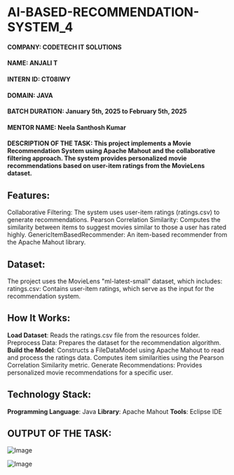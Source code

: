# AI-BASED-RECOMMENDATION-SYSTEM_4
#### **COMPANY**: CODETECH IT SOLUTIONS
#### **NAME**: ANJALI T
#### **INTERN ID**: CT08IWY       
#### **DOMAIN**: JAVA
#### **BATCH DURATION**: January 5th, 2025 to February 5th, 2025
#### **MENTOR NAME**: Neela Santhosh Kumar
#### DESCRIPTION OF THE TASK: This project implements a Movie Recommendation System using Apache Mahout and the collaborative filtering approach. The system provides personalized movie recommendations based on user-item ratings from the MovieLens dataset.
## **Features**:
Collaborative Filtering: The system uses user-item ratings (ratings.csv) to generate recommendations.
Pearson Correlation Similarity: Computes the similarity between items to suggest movies similar to those a user has rated highly.
GenericItemBasedRecommender: An item-based recommender from the Apache Mahout library.
## **Dataset**:
The project uses the MovieLens "ml-latest-small" dataset, which includes:
ratings.csv: Contains user-item ratings, which serve as the input for the recommendation system.
## **How It Works**:
**Load Dataset**: Reads the ratings.csv file from the resources folder.
Preprocess Data: Prepares the dataset for the recommendation algorithm.
**Build the Model**: Constructs a FileDataModel using Apache Mahout to read and process the ratings data.
Computes item similarities using the Pearson Correlation Similarity metric.
Generate Recommendations: Provides personalized movie recommendations for a specific user.
## **Technology Stack**:
**Programming Language**: Java
**Library**: Apache Mahout
**Tools**: Eclipse IDE
## OUTPUT OF THE TASK:
![Image](https://github.com/user-attachments/assets/139ba190-82cb-4c04-b47c-979a4cc30ee2)

![Image](https://github.com/user-attachments/assets/047a6590-e837-451b-8745-b17a3cbde1b0)
